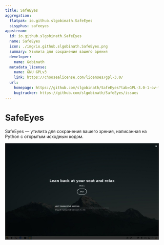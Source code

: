 ```yaml
---
title: SafeEyes
aggregation:
  flatpak: io.github.slgobinath.SafeEyes
  sisyphus: safeeyes
appstream:
  id: io.github.slgobinath.SafeEyes
  name: SafeEyes
  icon: ./img/io.github.slgobinath.SafeEyes.png
  summary: Утилита для сохранения вашего зрения
  developer:
    name: Gobinath
  metadata_license:
    name: GNU GPLv3
    link: https://choosealicense.com/licenses/gpl-3.0/
  url:
    homepage: https://github.com/slgobinath/SafeEyes?tab=GPL-3.0-1-ov-file
    bugtracker: https://github.com/slgobinath/SafeEyes/issues
---
```


# SafeEyes
SafeEyes — утилита для сохранения вашего зрения, написанная на Python с открытым исходным кодом.

![Скриншот программы](./img/screenshot.jpg)

<!--@include: @apps/_parts/install/content-flatpak.md-->
<!--@include: @apps/_parts/install/content-repo.md-->
